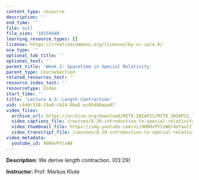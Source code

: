 ```yaml
---
content_type: resource
description: ''
end_time: ''
file: null
file_size: '10159440'
learning_resource_types: []
license: https://creativecommons.org/licenses/by-nc-sa/4.0/
ocw_type: ''
optional_tab_title: ''
optional_text: ''
parent_title: 'Week 2: Spacetime in Special Relativity'
parent_type: CourseSection
related_resources_text: ''
resource_index_text: ''
resourcetype: Video
start_time: ''
title: 'Lecture 4.3: Length Contraction'
uid: c4ddc318-15a0-cb14-0ba5-ec85db8aaa07
video_files:
  archive_url: https://archive.org/download/MIT8.20IAP21/MIT8_20IAP21_lec04-3_300k.mp4
  video_captions_file: /courses/8-20-introduction-to-special-relativity-january-iap-2021/540cb5872d795ffa8748c94c3f5ca644_96RHvPVlxN8.vtt
  video_thumbnail_file: https://img.youtube.com/vi/96RHvPVlxN8/default.jpg
  video_transcript_file: /courses/8-20-introduction-to-special-relativity-january-iap-2021/1183d526491288b66927dacc392e8241_96RHvPVlxN8.pdf
video_metadata:
  youtube_id: 96RHvPVlxN8
---
```


**Description:** We derive length contraction. (03:29)

**Instructor:** Prof. Markus Klute

